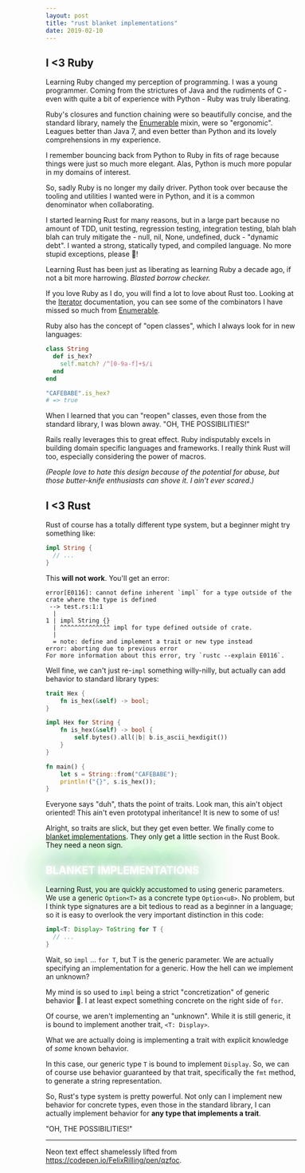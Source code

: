 ```yaml
---
layout: post
title: "rust blanket implementations"
date: 2019-02-10
---
```


## I <3 Ruby

Learning Ruby changed my perception of programming. I was a young programmer.
Coming from the strictures of Java and the rudiments of C - even with quite a
bit of experience with Python - Ruby was truly liberating.

Ruby's closures and function chaining were so beautifully concise, and the
standard library, namely the [Enumerable][1] mixin, were so "ergonomic".
Leagues better than Java 7, and even better than Python and its lovely
comprehensions in my experience.

I remember bouncing back from Python to Ruby in fits of rage because things
were just so much more elegant. Alas, Python is much more popular in my domains
of interest.

So, sadly Ruby is no longer my daily driver. Python took over because the
tooling and utilities I wanted were in Python, and it is a common denominator
when collaborating.

I started learning Rust for many reasons, but in a large part because no amount
of TDD, unit testing, regression testing, integration testing, blah blah blah
can truly mitigate the - null, nil, None, undefined, duck - "dynamic debt". I
wanted a strong, statically typed, and compiled language. No more stupid
exceptions, please 🙏!

Learning Rust has been just as liberating as learning Ruby a decade ago, if not
a bit more harrowing. _Blasted borrow checker._

If you love Ruby as I do, you will find a lot to love about Rust too. Looking
at the [Iterator][2] documentation, you can see some of the combinators I
have missed so much from [Enumerable][1].

Ruby also has the concept of "open classes", which I always look for in new
languages:

```ruby
class String
  def is_hex?
    self.match? /^[0-9a-f]+$/i
  end
end

"CAFEBABE".is_hex?
# => true
```

When I learned that you can "reopen" classes, even those from the standard
library, I was blown away. "OH, THE POSSIBILITIES!"

Rails really leverages this to great effect.  Ruby indisputably excels in
building domain specific languages and frameworks. I really think Rust will
too, especially considering the power of macros.

_(People love to hate this design because of the potential for abuse, but those
butter-knife enthusiasts can shove it. I ain't ever scared.)_


## I <3 Rust

Rust of course has a totally different type system, but a beginner might try
something like:


```rust
impl String {
  // ...
}
```

This __will not work__. You'll get an error:

```
error[E0116]: cannot define inherent `impl` for a type outside of the crate where the type is defined
 --> test.rs:1:1
  |
1 | impl String {}
  | ^^^^^^^^^^^^^^ impl for type defined outside of crate.
  |
  = note: define and implement a trait or new type instead
error: aborting due to previous error
For more information about this error, try `rustc --explain E0116`.
```

Well fine, we can't just re-`impl` something willy-nilly, but actually can add
behavior to standard library types:


```rust
trait Hex {
    fn is_hex(&self) -> bool;
}

impl Hex for String {
    fn is_hex(&self) -> bool {
        self.bytes().all(|b| b.is_ascii_hexdigit())
    }
}

fn main() {
    let s = String::from("CAFEBABE");
    println!("{}", s.is_hex());
}
```

Everyone says "duh", thats the point of traits. Look man, this ain't object
oriented! This ain't even prototypal inheritance! It is new to some of us! 

Alright, so traits are slick, but they get even better. We finally come to
[blanket implementations][3]. They only get a little section in the Rust Book.
They need a neon sign.


<style type="text/css" rel="stylesheet">
.neon {
  text-decoration: none;
  -webkit-transition: all 0.5s;
  -moz-transition: all 0.5s;
  transition: all 0.5s;

  color: #fff;
  -webkit-animation: neon1 1.5s ease-in-out infinite alternate;
  -moz-animation: neon1 1.5s ease-in-out infinite alternate;
  animation: neon1 1.5s ease-in-out infinite alternate;
}

@-webkit-keyframes neon1 {
  from {
    text-shadow: 0 0 10px #fff, 0 0 20px #fff, 0 0 30px #fff, 0 0 40px #4DA477, 0 0 70px #4DA477, 0 0 80px #4DA477, 0 0 100px #4DA477, 0 0 150px #4DA477;
  }
  to {
    text-shadow: 0 0 5px #fff, 0 0 10px #fff, 0 0 15px #fff, 0 0 20px #4DA477, 0 0 35px #4DA477, 0 0 40px #4DA477, 0 0 50px #4DA477, 0 0 75px #4DA477;
  }
}

@-moz-keyframes neon1 {
  from {
    text-shadow: 0 0 10px #fff, 0 0 20px #fff, 0 0 30px #fff, 0 0 40px #4DA477, 0 0 70px #4DA477, 0 0 80px #4DA477, 0 0 100px #4DA477, 0 0 150px #4DA477;
  }
  to {
    text-shadow: 0 0 5px #fff, 0 0 10px #fff, 0 0 15px #fff, 0 0 20px #4DA477, 0 0 35px #4DA477, 0 0 40px #4DA477, 0 0 50px #4DA477, 0 0 75px #4DA477;
  }
}

</style>

<h2 class="neon">
  BLANKET IMPLEMENTATIONS
</h2>

Learning Rust, you are quickly accustomed to using generic parameters. We use a
generic `Option<T>` as a concrete type `Option<u8>`. No problem, but I think
type signatures are a bit tedious to read as a beginner in a language; so it is
easy to overlook the very important distinction in this code:


```rust
impl<T: Display> ToString for T {
  // ...
}
```

Wait, so `impl` ... `for T`, but T is the generic parameter. We are actually
specifying an implementation for a generic. How the hell can we implement an
unknown? 

My mind is so used to `impl` being a strict "concretization" of generic
behavior 🤯.  I at least expect something concrete on the right side of `for`.

Of course, we aren't implementing an "unknown". While it is still generic, it
is bound to implement another trait, `<T: Display>`.

What we are actually doing is implementing a trait with explicit knowledge of
_some_ known behavior.

In this case, our generic type `T` is bound to implement `Display`. So, we can
of course use behavior guaranteed by that trait, specifically the `fmt` method,
to generate a string representation.

So, Rust's type system is pretty powerful. Not only can I implement new
behavior for concrete types, even those in the standard library, I can actually
implement behavior for __any type that implements a trait__.

"OH, THE POSSIBILITIES!"

----
Neon text effect shamelessly lifted from <https://codepen.io/FelixRilling/pen/qzfoc>.

[1]: <https://ruby-doc.org/core-2.6.1/Enumerable.html>
[2]: <https://doc.rust-lang.org/std/iter/trait.Iterator.html>
[3]: <https://doc.rust-lang.org/book/ch10-02-traits.html#using-trait-bounds-to-conditionally-implement-methods>
